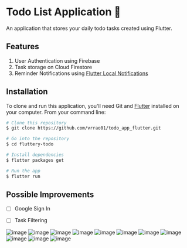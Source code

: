 # Todo List Application 📃
An application that stores your daily todo tasks created using Flutter. 

## Features
1. User Authentication using Firebase
2. Task storage on Cloud Firestore
3. Reminder Notifications using [Flutter Local Notifications](https://pub.dev/packages/flutter_local_notifications/changelog)

## Installation 
To clone and run this application, you'll need Git and [Flutter](https://flutter.dev/docs/get-started/install) installed on your computer. From your command line:
```bash
# Clone this repository
$ git clone https://github.com/vrrao01/todo_app_flutter.git

# Go into the repository
$ cd fluttery-todo

# Install dependencies
$ flutter packages get

# Run the app
$ flutter run
```

## Possible Improvements
- [ ] Google Sign In
- [ ] Task Filtering


![image](https://user-images.githubusercontent.com/68664921/120219895-8db10a80-c259-11eb-948a-00566175ab7a.png)
![image](https://user-images.githubusercontent.com/68664921/120220029-bdf8a900-c259-11eb-89e9-35b51f31e5f0.png)
![image](https://user-images.githubusercontent.com/68664921/120220048-c51fb700-c259-11eb-9770-698970fff3af.png)
![image](https://user-images.githubusercontent.com/68664921/120220274-1af45f00-c25a-11eb-8e66-c64ce99135a2.png)
![image](https://user-images.githubusercontent.com/68664921/120220286-2182d680-c25a-11eb-8267-7be40c414404.png)
![image](https://user-images.githubusercontent.com/68664921/120220308-28114e00-c25a-11eb-8726-f25ba2b96eed.png)
![image](https://user-images.githubusercontent.com/68664921/120220329-31021f80-c25a-11eb-96b4-90a078f3e0ef.png)
![image](https://user-images.githubusercontent.com/68664921/120220347-395a5a80-c25a-11eb-9db6-dd29c1b170a6.png)
![image](https://user-images.githubusercontent.com/68664921/120220371-41b29580-c25a-11eb-9bb5-2cb146ebd517.png)
![image](https://user-images.githubusercontent.com/68664921/120220387-470fe000-c25a-11eb-82aa-69d69b9d9da8.png)
![image](https://user-images.githubusercontent.com/68664921/120220400-4c6d2a80-c25a-11eb-946e-552d94805aba.png)
